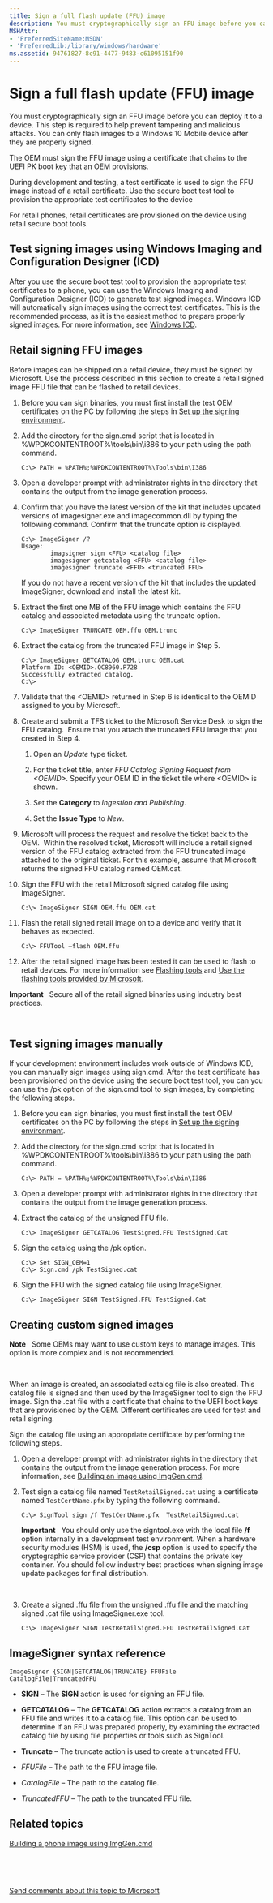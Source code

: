 ```yaml
---
title: Sign a full flash update (FFU) image
description: You must cryptographically sign an FFU image before you can deploy it to a device. This step is required to help prevent tampering and malicious attacks. You can only flash images to a Windows 10 Mobile device after they are properly signed.
MSHAttr:
- 'PreferredSiteName:MSDN'
- 'PreferredLib:/library/windows/hardware'
ms.assetid: 94761827-8c91-4477-9483-c61095151f90
---
```


# Sign a full flash update (FFU) image


You must cryptographically sign an FFU image before you can deploy it to a device. This step is required to help prevent tampering and malicious attacks. You can only flash images to a Windows 10 Mobile device after they are properly signed.

The OEM must sign the FFU image using a certificate that chains to the UEFI PK boot key that an OEM provisions.

During development and testing, a test certificate is used to sign the FFU image instead of a retail certificate. Use the secure boot test tool to provision the appropriate test certificates to the device

For retail phones, retail certificates are provisioned on the device using retail secure boot tools.

## Test signing images using Windows Imaging and Configuration Designer (ICD)


After you use the secure boot test tool to provision the appropriate test certificates to a phone, you can use the Windows Imaging and Configuration Designer (ICD) to generate test signed images. Windows ICD will automatically sign images using the correct test certificates. This is the recommended process, as it is the easiest method to prepare properly signed images. For more information, see [Windows ICD](https://msdn.microsoft.com/library/windows/hardware/dn916113).

## Retail signing FFU images


Before images can be shipped on a retail device, they must be signed by Microsoft. Use the process described in this section to create a retail signed image FFU file that can be flashed to retail devices.

1.  Before you can sign binaries, you must first install the test OEM certificates on the PC by following the steps in [Set up the signing environment](p_phCodeSigning.set_up_the_signing_environment).

2.  Add the directory for the sign.cmd script that is located in %WPDKCONTENTROOT%\\tools\\bin\\i386 to your path using the path command.

    ``` syntax
    C:\> PATH = %PATH%;%WPDKCONTENTROOT%\Tools\bin\I386
    ```

3.  Open a developer prompt with administrator rights in the directory that contains the output from the image generation process.

4.  Confirm that you have the latest version of the kit that includes updated versions of imagesigner.exe and imagecommon.dll by typing the following command. Confirm that the truncate option is displayed.

    ``` syntax
    C:\> ImageSigner /?
    Usage:
            imagsigner sign <FFU> <catalog file>
            imagesigner getcatalog <FFU> <catalog file>
            imagesigner truncate <FFU> <truncated FFU>
    ```

    If you do not have a recent version of the kit that includes the updated ImageSigner, download and install the latest kit.

5.  Extract the first one MB of the FFU image which contains the FFU catalog and associated metadata using the truncate option.

    ``` syntax
    C:\> ImageSigner TRUNCATE OEM.ffu OEM.trunc
    ```

6.  Extract the catalog from the truncated FFU image in Step 5.

    ``` syntax
    C:\> ImageSigner GETCATALOG OEM.trunc OEM.cat
    Platform ID: <OEMID>.QC8960.P728
    Successfully extracted catalog.
    C:\>
    ```

7.  Validate that the &lt;OEMID&gt; returned in Step 6 is identical to the OEMID assigned to you by Microsoft. 

8.  Create and submit a TFS ticket to the Microsoft Service Desk to sign the FFU catalog.  Ensure that you attach the truncated FFU image that you created in Step 4.

    1.  Open an *Update* type ticket.

    2.  For the ticket title, enter *FFU Catalog Signing Request from &lt;OEMID&gt;*. Specify your OEM ID in the ticket tile where &lt;OEMID&gt; is shown.

    3.  Set the **Category** to *Ingestion and Publishing*.

    4.  Set the **Issue Type** to *New*.

9.  Microsoft will process the request and resolve the ticket back to the OEM.  Within the resolved ticket, Microsoft will include a retail signed version of the FFU catalog extracted from the FFU truncated image attached to the original ticket. For this example, assume that Microsoft returns the signed FFU catalog named OEM.cat.

10. Sign the FFU with the retail Microsoft signed catalog file using ImageSigner.

    ``` syntax
    C:\> ImageSigner SIGN OEM.ffu OEM.cat
    ```

11. Flash the retail signed retail image on to a device and verify that it behaves as expected.

    ``` syntax
    C:\> FFUTool –flash OEM.ffu
    ```

12. After the retail signed image has been tested it can be used to flash to retail devices. For more information see [Flashing tools](p_phManuRetail.flashing_tools) and [Use the flashing tools provided by Microsoft](use-the-flashing-tools-provided-by-microsoft.md).

**Important**  
Secure all of the retail signed binaries using industry best practices.

 

## Test signing images manually


If your development environment includes work outside of Windows ICD, you can manually sign images using sign.cmd. After the test certificate has been provisioned on the device using the secure boot test tool, you can you can use the /pk option of the sign.cmd tool to sign images, by completing the following steps.

1.  Before you can sign binaries, you must first install the test OEM certificates on the PC by following the steps in [Set up the signing environment](p_phCodeSigning.set_up_the_signing_environment).

2.  Add the directory for the sign.cmd script that is located in %WPDKCONTENTROOT%\\tools\\bin\\i386 to your path using the path command.

    ``` syntax
    C:\> PATH = %PATH%;%WPDKCONTENTROOT%\Tools\bin\I386
    ```

3.  Open a developer prompt with administrator rights in the directory that contains the output from the image generation process.

4.  Extract the catalog of the unsigned FFU file.

    ``` syntax
    C:\> ImageSigner GETCATALOG TestSigned.FFU TestSigned.Cat
    ```

5.  Sign the catalog using the /pk option.

    ``` syntax
    C:\> Set SIGN_OEM=1
    C:\> Sign.cmd /pk TestSigned.cat
    ```

6.  Sign the FFU with the signed catalog file using ImageSigner.

    ``` syntax
    C:\> ImageSigner SIGN TestSigned.FFU TestSigned.Cat
    ```

## Creating custom signed images


**Note**  
Some OEMs may want to use custom keys to manage images. This option is more complex and is not recommended.

 

When an image is created, an associated catalog file is also created. This catalog file is signed and then used by the ImageSigner tool to sign the FFU image. Sign the .cat file with a certificate that chains to the UEFI boot keys that are provisioned by the OEM. Different certificates are used for test and retail signing.

Sign the catalog file using an appropriate certificate by performing the following steps.

1.  Open a developer prompt with administrator rights in the directory that contains the output from the image generation process. For more information, see [Building an image using ImgGen.cmd](building-a-phone-image-using-imggencmd.md).

2.  Test sign a catalog file named `TestRetailSigned.cat` using a certificate named `TestCertName.pfx` by typing the following command.

    ``` syntax
    C:\> SignTool sign /f TestCertName.pfx  TestRetailSigned.cat
    ```

    **Important**  
    You should only use the signtool.exe with the local file **/f** option internally in a development test environment. When a hardware security modules (HSM) is used, the **/csp** option is used to specify the cryptographic service provider (CSP) that contains the private key container. You should follow industry best practices when signing image update packages for final distribution.

     

3.  Create a signed .ffu file from the unsigned .ffu file and the matching signed .cat file using ImageSigner.exe tool.

    ``` syntax
    C:\> ImageSigner SIGN TestRetailSigned.FFU TestRetailSigned.Cat
    ```

## ImageSigner syntax reference


``` syntax
ImageSigner {SIGN|GETCATALOG|TRUNCATE} FFUFile CatalogFile|TruncatedFFU
```

-   **SIGN** – The **SIGN** action is used for signing an FFU file.

-   **GETCATALOG** – The **GETCATALOG** action extracts a catalog from an FFU file and writes it to a catalog file. This option can be used to determine if an FFU was prepared properly, by examining the extracted catalog file by using file properties or tools such as SignTool.

-   **Truncate** – The truncate action is used to create a truncated FFU.

-   *FFUFile* – The path to the FFU image file.

-   *CatalogFile* – The path to the catalog file.

-   *TruncatedFFU* – The path to the truncated FFU file.

## Related topics


[Building a phone image using ImgGen.cmd](building-a-phone-image-using-imggencmd.md)

 

 

[Send comments about this topic to Microsoft](mailto:wsddocfb@microsoft.com?subject=Documentation%20feedback%20%5Bp_phFlashing\p_phFlashing%5D:%20Sign%20a%20full%20flash%20update%20%28FFU%29%20image%20%20RELEASE:%20%2810/4/2016%29&body=%0A%0APRIVACY%20STATEMENT%0A%0AWe%20use%20your%20feedback%20to%20improve%20the%20documentation.%20We%20don't%20use%20your%20email%20address%20for%20any%20other%20purpose,%20and%20we'll%20remove%20your%20email%20address%20from%20our%20system%20after%20the%20issue%20that%20you're%20reporting%20is%20fixed.%20While%20we're%20working%20to%20fix%20this%20issue,%20we%20might%20send%20you%20an%20email%20message%20to%20ask%20for%20more%20info.%20Later,%20we%20might%20also%20send%20you%20an%20email%20message%20to%20let%20you%20know%20that%20we've%20addressed%20your%20feedback.%0A%0AFor%20more%20info%20about%20Microsoft's%20privacy%20policy,%20see%20http://privacy.microsoft.com/default.aspx. "Send comments about this topic to Microsoft")





